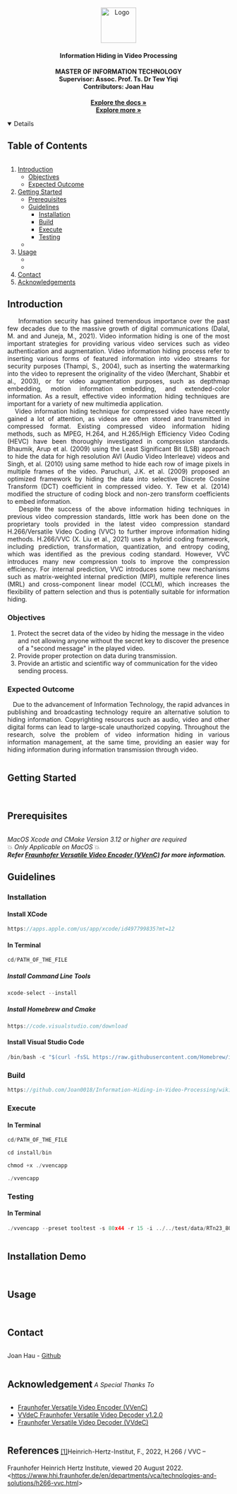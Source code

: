 <!-- PROJECT LOGO -->
<br />
<p align="center">
  <a href="https://github.com/Joan0018/Information-Hiding-in-Video-Processing">
    <img src="https://icons.iconarchive.com/icons/papirus-team/papirus-places/512/folder-red-video-icon.png" alt="Logo" width="80" height="80">
  </a>

  <h4 align="center">Information Hiding in Video Processing</h4>
  <h4 align="center">
    MASTER OF INFORMATION TECHNOLOGY
    <br/>
    Supervisor: Assoc. Prof. Ts. Dr Tew Yiqi
    <br/>
    Contributors: Joan Hau
  </h4>
  <!-- Description Needed-->
  <p align="center">
    <!-- NEED ADDED AFTER FINAL REPORT RUN ORIGINALITY -->
    <a href="https://github.com/Joan0018/Information-Hiding-in-Video-Processing/wiki"><strong>Explore the docs »</strong></a>
    <br />
    <a href="#table-of-content"><strong>Explore more »</strong></a>
  </p>
</p>

<!-- TABLE OF CONTENTS -->
<a id="table-of-content">
<details open="open">
  <summary><h2 style="display: inline-block">Table of Contents</h2></summary>
  <ol>
    <li>
      <a href="#introduction">Introduction</a>
      <ul>
        <li><a href="#objective">Objectives</a></li>
        <li><a href="#outcome">Expected Outcome</a></li>
      </ul>
    </li>
    <li>
      <a href="#get-start">Getting Started</a>
      <ul>
        <li><a href="#prerequisites">Prerequisites</a></li>
        <li><a href="#guide">Guidelines</a>
          <ul>
            <li><a href="#installation">Installation</a></li>
            <li><a href="#build">Build</a></li>
            <li><a href="#execute">Execute</a></li>
            <li><a href="#testing">Testing</a></li>
          </ul>
        </li>
        <li><a href=""></a></li>
      </ul>
    </li>
    <li>
      <a href="#usage">Usage</a>
      <ul>
        <li><a href=""></a></li>
        <li><a href=""></a></li>
      </ul>
    </li>
    <li><a href="#contact">Contact</a></li>
    <li><a href="#acknowledgements">Acknowledgements</a></li>
  </ol>
</details>
</a>


<!-- PROJECT INFORMATION-->
<a id="introduction"></a>
## Introduction
<div align=justify>
&nbsp;&nbsp;&nbsp; Information security has gained tremendous importance over the past few decades due to the massive growth of digital communications (Dalal, M. and and Juneja, M., 2021). Video information hiding is one of the most important strategies for providing various video services such as video authentication and augmentation. Video information hiding process refer to inserting various forms of featured information into video streams for security purposes (Thampi, S., 2004), such as inserting the watermarking into the video to represent the originality of the video (Merchant, Shabbir et al., 2003), or for video augmentation purposes, such as depthmap embedding, motion information embedding, and extended-color information. As a result, effective video information hiding techniques are important for a variety of new multimedia application. <br>
&nbsp;&nbsp;&nbsp;Video information hiding technique for compressed video have recently gained a lot of attention, as videos are often stored and transmitted in compressed format. Existing compressed video information hiding methods, such as MPEG, H.264, and H.265/High Efficiency Video Coding (HEVC) have been thoroughly investigated in compression standards. Bhaumik, Arup et al. (2009) using the Least Significant Bit (LSB) approach to hide the data for high resolution AVI (Audio Video Interleave) videos and Singh, et al. (2010) using same method to hide each row of image pixels in multiple frames of the video. Paruchuri, J.K. et al. (2009) proposed an optimized framework by hiding the data into selective Discrete Cosine Transform (DCT) coefficient in compressed video. Y. Tew et al. (2014) modified the structure of coding block and non-zero transform coefficients to embed information. <br>
&nbsp;&nbsp;&nbsp;Despite the success of the above information hiding techniques in previous video compression standards, little work has been done on the proprietary tools provided in the latest video compression standard H.266/Versatile Video Coding (VVC) to further improve information hiding methods. H.266/VVC (X. Liu et al., 2021) uses a hybrid coding framework, including prediction, transformation, quantization, and entropy coding, which was identified as the previous coding standard. However, VVC
introduces many new compression tools to improve the compression efficiency. For internal prediction, VVC introduces some new mechanisms such as matrix-weighted internal prediction (MIP), multiple reference lines (MRL) and cross-component linear model (CCLM), which increases the flexibility of pattern selection and thus is potentially suitable for information hiding.
</div>

<a id="objective"></a>
### Objectives
<ol>
  <li>Protect the secret data of the video by hiding the message in the video and not allowing anyone without the secret key to discover the presence of a "second message" in the played video.</li>
  <li>Provide proper protection on data during transmission.</li>
  <li>Provide an artistic and scientific way of communication for the video sending
process.</li>
</ol>

<a id="outcome"></a>
### Expected Outcome
<div align="justify">
&nbsp;&nbsp;&nbsp;Due to the advancement of Information Technology, the rapid advances in publishing and broadcasting technology require an alternative solution to hiding information. Copyrighting resources such as audio, video and other digital forms can lead to large-scale unauthorized copying. Throughout the research, solve the problem of video information hiding in various information management, at the same time, providing an easier way for hiding information during information transmission through video.
</div>


<!-- GETTING STARTED -->
<a id="get-start"><h2 style="display: inline-block">Getting Started</h2></a>

<!-- Prerequisites -->
<a id="prerequisites"><h2 style="display: inline-block">Prerequisites</h2></a>

*MacOS Xcode and CMake Version 3.12 or higher are required* <br>
:collision:
*Only Applicable on MacOS* 
:collision: <br>
***Refer [Fraunhofer Versatile Video Encoder (VVenC)](https://github.com/fraunhoferhhi/vvenc) for more information.***

<!-- Installation -->
<a id="guide"></a>
## Guidelines

<a id="installation"></a>
### Installation
#### Install XCode
```cpp
https://apps.apple.com/us/app/xcode/id497799835?mt=12
```

#### In Terminal
```cpp
cd/PATH_OF_THE_FILE
```
##### Install Command Line Tools
```cpp
xcode-select --install
```
##### Install Homebrew and Cmake
```cpp
https://code.visualstudio.com/download
```

#### Install Visual Studio Code
```cpp
/bin/bash -c "$(curl -fsSL https://raw.githubusercontent.com/Homebrew/install/master/install.sh)"
```

<a id="build"></a>
### Build
```cpp
https://github.com/Joan0018/Information-Hiding-in-Video-Processing/wiki/Build
```
<a id="execute"></a>
### Execute
#### In Terminal
```cpp
cd/PATH_OF_THE_FILE
```
```cpp
cd install/bin
```
```cpp
chmod +x ./vvencapp
```
```cpp
./vvencapp
```

<a id="testing"></a>
### Testing
#### In Terminal
```cpp
./vvencapp --preset tooltest -s 80x44 -r 15 -i ../../test/data/RTn23_80x44p15_f15.yuv -f 8 -o out.vvc
```


<!-- Installation Demo-->
<a id="installationDemo"><h2 style="display: inline-block">Installation Demo</h2></a>

<!-- USAGE EXAMPLES -->
<a id="usage"><h2 style="display: inline-block">Usage</h2></a>

<!-- CONTACT -->
<a id="contact"><h2 style="display: inline-block">Contact</h2></a>

Joan Hau - [Github](https://github.com/Joan0018)

<!-- ACKNOWLEDGEMENTS -->
<a id="acknowledgements"><h2 style="display: inline-block">Acknowledgement</h2></a>
_A Special Thanks To_
* [Fraunhofer Versatile Video Encoder (VVenC)](https://github.com/fraunhoferhhi/vvenc)
* [VVdeC Fraunhofer Versatile Video Decoder v1.2.0](https://www.hhi.fraunhofer.de/fileadmin/Departments/VCA/MC/VVC/vvdec-v1.2.0-v1.pdf)
* [Fraunhofer Versatile Video Decoder (VVdeC)](https://github.com/fraunhoferhhi/vvdec)

<!-- REFERENCES -->
<a id="references"><h2 style="display: inline-block">References</h2></a>
<a href="https://www.hhi.fraunhofer.de/en/departments/vca/technologies-and-solutions/h266-vvc.html">[1]</a>Heinrich-Hertz-Institut, F., 2022, H.266 / VVC – Fraunhofer Heinrich Hertz Institute, viewed 20 August 2022. <<https://www.hhi.fraunhofer.de/en/departments/vca/technologies-and-solutions/h266-vvc.html>>
